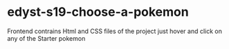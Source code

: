 # edyst-s19-choose-a-pokemon
Frontend contrains Html and CSS files of the project 
just hover and click on any of the Starter pokemon 

